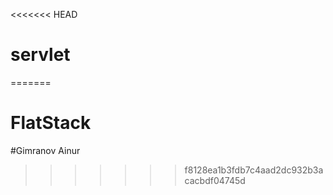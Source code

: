 <<<<<<< HEAD
# servlet
=======
# FlatStack

#Gimranov Ainur
>>>>>>> f8128ea1b3fdb7c4aad2dc932b3acacbdf04745d
